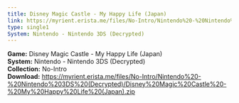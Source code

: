 ```yaml
---
title: Disney Magic Castle - My Happy Life (Japan)
link: https://myrient.erista.me/files/No-Intro/Nintendo%20-%20Nintendo%203DS%20(Decrypted)/Disney%20Magic%20Castle%20-%20My%20Happy%20Life%20(Japan).zip
type: single1
System: Nintendo - Nintendo 3DS (Decrypted)
---
```

<b>Game:</b> Disney Magic Castle - My Happy Life (Japan)<br>
<b>System:</b> Nintendo - Nintendo 3DS (Decrypted)<br>
<b>Collection:</b> No-Intro<br>
<b>Download:</b> https://myrient.erista.me/files/No-Intro/Nintendo%20-%20Nintendo%203DS%20(Decrypted)/Disney%20Magic%20Castle%20-%20My%20Happy%20Life%20(Japan).zip